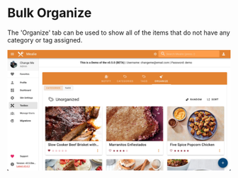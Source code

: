 # Bulk Organize
The 'Organize' tab can be used to show all of the items that do not have any category or tag assigned.

![Toolbox-Organize](../../assets/img/Toolbox-Organize.webp)
